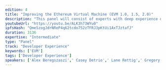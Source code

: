 ```yaml
---
edition: 4
title: "Improving the Ethereum Virtual Machine (EVM 1.0, 1.5, 2.0)"
description: "This panel will consist of experts with deep experience designing and building both the current iteration of the Ethereum Virtual Machine, EVM 1.0, as well as various candidates for future virtual machines including EVM 1.5 (several improvements to the existing EVM) and Ewasm (a reimagining of the Ethereum Virtual Machine built using industry-standard WebAssembly technology). These experts will discuss the history and current state of EVM 1.0, the various improvement proposals that are on the table, and the various initiatives underway today. It will also touch upon harder, more controversial questions regarding the EVM 1.5 and EVM 2.0 (Ewasm) proposals. The panel will give audience members an opportunity to learn about how and why Ethereum and its smart contracts work the way they do today, to ask questions of the experts behind this design, and to participate in the conversation about the future of Ethereum--both the low-level virtual machine and the stack of developer tooling (such as Solidity) built on top of it."
youtubeUrl: "https://youtu.be/ALK3h73WYu0"
ipfsHash: "Qme5zogJdrNReP4q62tcdo752zTFRJ3pKtUi1AxTJztafJ"
duration: 3136
expertise: "Intermediate"
type: "Panel"
track: "Developer Experience"
keywords: ['EVM']
tags: ['Developer Experience']
speakers: ['Alex Beregszaszi',' Casey Detrio',' Lane Rettig',' Gregory Colvin',' Danny Ryan',' Paweł Bylica']
---
```

